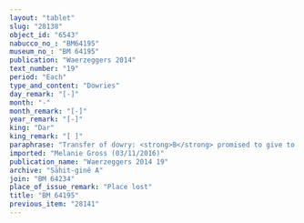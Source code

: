 ```yaml
---
layout: "tablet"
slug: "28138"
object_id: "6543"
nabucco_no_: "BM64195"
museum_no_: "BM 64195"
publication: "Waerzeggers 2014"
text_number: "19"
period: "Each"
type_and_content: "Dowries"
day_remark: "[-]"
month: "-"
month_remark: "[-]"
year_remark: "[-]"
king: "Dar"
king_remark: "[ ]"
paraphrase: "Transfer of dowry: <strong>B</strong> promised to give to (his son-in-law) <strong>A<sub>1 </sub></strong>a dowry (<em>nudunn&ucirc;</em>) along with his daughter <strong><sup>f</sup></strong><strong>C</strong>, consisting of 5 minas of silver, the (slaves) <strong><sup>f</sup></strong><strong>D<sub>1</sub></strong> and <strong><sup>f</sup></strong><strong>D<sub>2 </sub></strong>and household goods (<em>ud&ecirc; bīti</em>). In the present document the groom and the bride are paid (<em>eṭēru</em><em> Stat.</em>) the said goods. In addition (<em>elat</em>) to these goods, they (already) received the jewelry (<em>&scaron;ukuttu</em>) worth 1 mina and 10 shekels of silver that <strong><sup>f</sup></strong><strong>A<sub>2</sub></strong>, mother of <strong>A<sub>1</sub></strong>, put on <strong><sup>f</sup></strong><strong>C</strong> as a marriage gift (<em>biblu</em>). 2(+) witnesses and the scribe (name lost).<br /> &nbsp;<br /> <strong>A<sub>1</sub></strong>= Mu&scaron;ēzib-Marduk/Ṣillāya//Sūhāya; <strong><sup>f</sup></strong><strong>A<sub>2</sub> </strong>= <sup>f</sup>Burā&scaron;u; <strong>B</strong> = Bēl-uballiṭ/Iqī&scaron;a//Ṣāhit-gin&ecirc;; <strong><sup>f</sup></strong><strong>C</strong> = <sup>f</sup>Ina-Esagil-r&acirc;mat/Bēl-uballiṭ//Ṣāhit-gin&ecirc;; <strong><sup>f</sup></strong><strong>D<sub>1</sub></strong> = <sup>f</sup>Nanāya-lummir; <strong><sup>f</sup></strong><strong>D<sub>2 </sub></strong>= <sup>f</sup>Nanāya-kē&scaron;irat<br /> &nbsp;"
imported: "Melanie Gross (03/11/2016)"
publication_name: "Waerzeggers 2014 19"
archive: "Ṣāhit-ginê A"
join: "BM 64234"
place_of_issue_remark: "Place lost"
title: "BM 64195"
previous_item: "28141"
---
```

